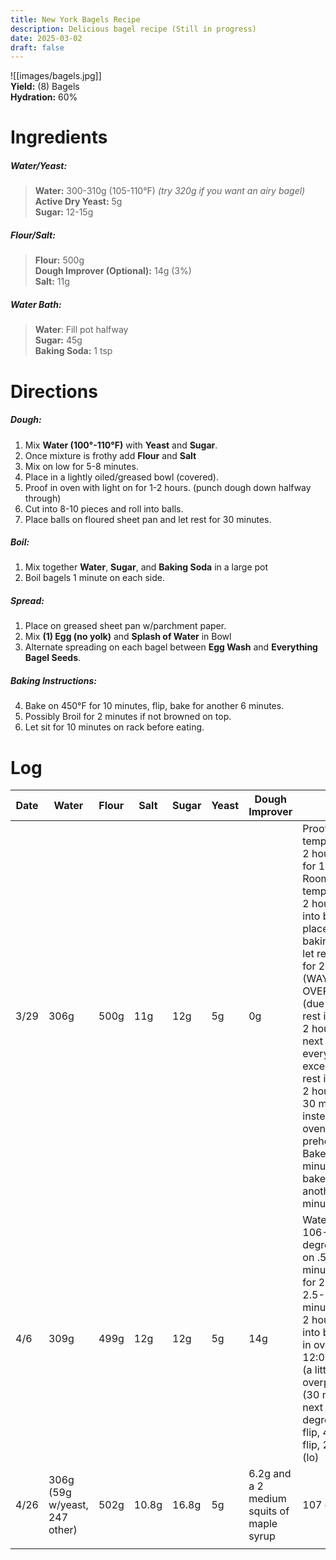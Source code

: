 ```yaml
---
title: New York Bagels Recipe
description: Delicious bagel recipe (Still in progress)
date: 2025-03-02
draft: false
---
```


![[images/bagels.jpg]]  
**Yield:** (8) Bagels  
**Hydration:** 60%  
# Ingredients
##### Water/Yeast:
> **Water:** 300-310g (105-110°F) *(try 320g if you want an airy bagel)*  
> **Active Dry Yeast:** 5g  
> **Sugar:** 12-15g  
##### Flour/Salt:
> **Flour:** 500g  
> **Dough Improver (Optional):** 14g (3%)  
> **Salt:** 11g  
##### Water Bath:
> **Water**: Fill pot halfway    
> **Sugar:** 45g  
> **Baking Soda:** 1 tsp  
# Directions
##### Dough:
1. Mix **Water (100°-110°F)** with **Yeast** and **Sugar**.
2. Once mixture is frothy add **Flour** and **Salt**
3. Mix on low for 5-8 minutes.
4. Place in a lightly oiled/greased bowl (covered).
5. Proof in oven with light on for 1-2 hours. (punch dough down halfway through)
6. Cut into 8-10 pieces and roll into balls.
7. Place balls on floured sheet pan and let rest for 30 minutes.
##### Boil:
1. Mix together **Water**, **Sugar**, and **Baking Soda** in a large pot
2. Boil bagels 1 minute on each side.
##### Spread:
1. Place on greased sheet pan w/parchment paper.
2. Mix **(1) Egg (no yolk)** and **Splash of Water** in Bowl
3. Alternate spreading on each bagel between **Egg Wash** and **Everything Bagel Seeds**.
 
 ##### Baking Instructions:
4. Bake on 450°F for 10 minutes, flip, bake for another 6 minutes.
5. Possibly Broil for 2 minutes if not browned on top.
6. Let sit for 10 minutes on rack before eating.
# Log

| Date | Water                         | Flour | Salt  | Sugar | Yeast | Dough Improver                            | Notes                                                                                                                                                                                                                                                                                                                                                                                                       |     |
| ---- | ----------------------------- | ----- | ----- | ----- | ----- | ----------------------------------------- | ----------------------------------------------------------------------------------------------------------------------------------------------------------------------------------------------------------------------------------------------------------------------------------------------------------------------------------------------------------------------------------------------------------- | --- |
| 3/29 | 306g                          | 500g  | 11g   | 12g   | 5g    | 0g                                        | Proofing: Room temperature for 2 hours, Fridge for 12 hours, Room temperature for 2 hours, Roll into balls and place on baking sheet, let rest in oven for 2 hours (WAY OVERPROOFED (due to letting rest in oven for 2 hours)). For next time do everything except don't let rest in oven for 2 hours (15-30 minutes instead (while oven preheats)). Baked for 8 minutes, flip, baked for another 6 minutes |     |
| 4/6  | 309g                          | 499g  | 12g   | 12g   | 5g    | 14g                                       | Water temp 106-108 degrees. Mix on .5-1 for 3 minutes, 1.5-2 for 2 minutes, 2.5-3 for 1 minute. Rest for 2 hours. Roll into balls, rest in oven from 12:05-12:55 (a little overproofed) (30 minutes next time). 450 degrees, 8 min, flip, 4-6 min, flip, 2 min broil (lo)                                                                                                                                   |     |
| 4/26 | 306g (59g w/yeast, 247 other) | 502g  | 10.8g | 16.8g | 5g    | 6.2g and a 2 medium squits of maple syrup | 107 degrees.                                                                                                                                                                                                                                                                                                                                                                                                |     |
|      |                               |       |       |       |       |                                           |                                                                                                                                                                                                                                                                                                                                                                                                             |     |


